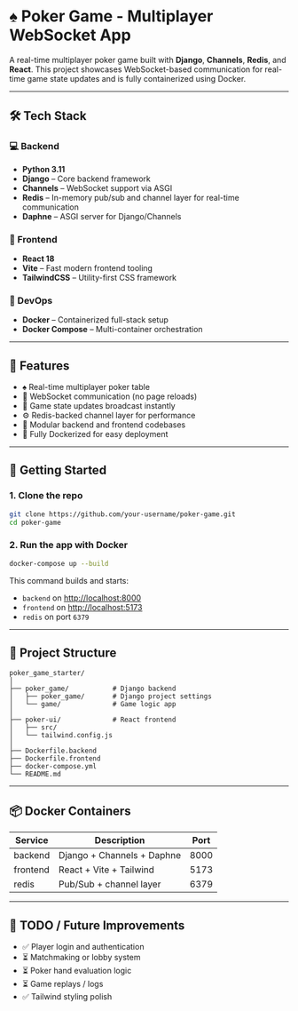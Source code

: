 # ♠️ Poker Game - Multiplayer WebSocket App

A real-time multiplayer poker game built with **Django**, **Channels**, **Redis**, and **React**. This project showcases WebSocket-based communication for real-time game state updates and is fully containerized using Docker.

---

## 🛠️ Tech Stack

### 💻 Backend
- **Python 3.11**
- **Django** – Core backend framework
- **Channels** – WebSocket support via ASGI
- **Redis** – In-memory pub/sub and channel layer for real-time communication
- **Daphne** – ASGI server for Django/Channels

### 🎨 Frontend
- **React 18**
- **Vite** – Fast modern frontend tooling
- **TailwindCSS** – Utility-first CSS framework

### 🐳 DevOps
- **Docker** – Containerized full-stack setup
- **Docker Compose** – Multi-container orchestration

---

## 🎯 Features

- ♠️ Real-time multiplayer poker table
- 📡 WebSocket communication (no page reloads)
- 🔄 Game state updates broadcast instantly
- ⚙️ Redis-backed channel layer for performance
- 🧱 Modular backend and frontend codebases
- 🐳 Fully Dockerized for easy deployment

---

## 🚀 Getting Started

### 1. Clone the repo

```bash
git clone https://github.com/your-username/poker-game.git
cd poker-game
```

### 2. Run the app with Docker

```bash
docker-compose up --build
```

This command builds and starts:

- `backend` on [http://localhost:8000](http://localhost:8000)
- `frontend` on [http://localhost:5173](http://localhost:5173)
- `redis` on port `6379`

---

## 📁 Project Structure

```
poker_game_starter/
│
├── poker_game/           # Django backend
│   ├── poker_game/       # Django project settings
│   └── game/             # Game logic app
│
├── poker-ui/             # React frontend
│   ├── src/
│   └── tailwind.config.js
│
├── Dockerfile.backend
├── Dockerfile.frontend
├── docker-compose.yml
└── README.md
```

---

## 📦 Docker Containers

| Service   | Description                   | Port     |
|-----------|-------------------------------|----------|
| backend   | Django + Channels + Daphne    | 8000     |
| frontend  | React + Vite + Tailwind       | 5173     |
| redis     | Pub/Sub + channel layer       | 6379     |

---

## 🔧 TODO / Future Improvements

- ✅ Player login and authentication
- ⏳ Matchmaking or lobby system
- ⏳ Poker hand evaluation logic
- ⏳ Game replays / logs
- ✅ Tailwind styling polish


